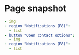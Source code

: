 # Page snapshot

```yaml
- img
- region "Notifications (F8)":
  - list
- button "Open contact options":
  - img
- region "Notifications (F8)":
  - list
```